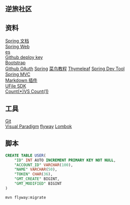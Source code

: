 ## 逆旅社区 

## 资料
[Spring 文档](https://spring.io/guides)   
[Spring Web](https://spring.io/guides/gs/serving-web-content/)  
[es](https://elasticsearch.cn/explore)  
[Github deploy key](https://developer.github.com/v3/guides/managing-deploy-keys/#deploy-keys)   
[Bootstrap](https://v3.bootcss.com/getting-started/)    
[Github OAuth](https://developer.github.com/apps/building-oauth-apps/creating-an-oauth-app/)
[Spring](https://docs.spring.io/spring-boot/docs/2.0.0.RC1/reference/htmlsingle/#boot-features-embedded-database-support)
[菜鸟教程](https://www.runoob.com/mysql/mysql-insert-query.html)
[Thymeleaf](https://www.thymeleaf.org/doc/tutorials/3.0/usingthymeleaf.html#setting-attribute-values)
[Spring Dev Tool](https://docs.spring.io/spring-boot/docs/2.0.0.RC1/reference/htmlsingle/#using-boot-devtools)   
[Spring MVC](https://docs.spring.io/spring/docs/5.0.3.RELEASE/spring-framework-reference/web.html#mvc-handlermapping-interceptor)   
[Markdown 插件](http://editor.md.ipandao.com/)    
[UFile SDK](https://github.com/ucloud/ufile-sdk-java)   
[Count(*)VS Count(1)](https://mp.weixin.qq.com/s/Rwpke4BHu7Fz7KOpE2d3Lw)
## 工具
[Git](https://git-scm.com/download)     
[Visual Paradigm](https://www.visual-paradigm.com)
[flyway](https://flywaydb.org/getstarted/firststeps/maven)
[Lombok](https://projectlombok.org)    

## 脚本
```sql
CREATE TABLE USER(
    "ID" INT AUTO INCREMENT PRIMARY KEY NOT NULL,
    "ACCOUNT_ID" VARCHAR(100),
    "NAME" VARCHAR(50),
    "TOKEN" CHAR(36),
    "GMT_CREATE" BIGINT,
    "GMT_MODIFIED" BIGINT
)
```
```bash
mvn flyway:migrate
```